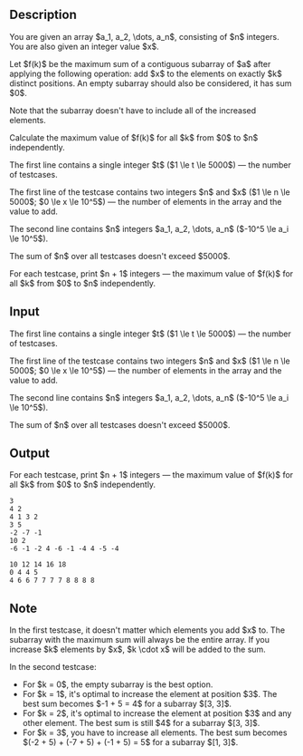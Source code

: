 ## Description

<div><p>You are given an array $a_1, a_2, \dots, a_n$, consisting of $n$ integers. You are also given an integer value $x$.</p><p>Let $f(k)$ be the maximum sum of a contiguous subarray of $a$ after applying the following operation: add $x$ to the elements on exactly $k$ <span class="tex-font-style-bf">distinct</span> positions. An empty subarray should also be considered, it has sum $0$.</p><p>Note that the subarray doesn't have to include all of the increased elements.</p><p>Calculate the maximum value of $f(k)$ for all $k$ from $0$ to $n$ independently.</p></div><div class="input-specification"><p>The first line contains a single integer $t$ ($1 \le t \le 5000$)&nbsp;— the number of testcases.</p><p>The first line of the testcase contains two integers $n$ and $x$ ($1 \le n \le 5000$; $0 \le x \le 10^5$)&nbsp;— the number of elements in the array and the value to add.</p><p>The second line contains $n$ integers $a_1, a_2, \dots, a_n$ ($-10^5 \le a_i \le 10^5$).</p><p>The sum of $n$ over all testcases doesn't exceed $5000$.</p></div><div class="output-specification"><p>For each testcase, print $n + 1$ integers&nbsp;— the maximum value of $f(k)$ for all $k$ from $0$ to $n$ independently.</p></div>

## Input

<p>The first line contains a single integer $t$ ($1 \le t \le 5000$)&nbsp;— the number of testcases.</p><p>The first line of the testcase contains two integers $n$ and $x$ ($1 \le n \le 5000$; $0 \le x \le 10^5$)&nbsp;— the number of elements in the array and the value to add.</p><p>The second line contains $n$ integers $a_1, a_2, \dots, a_n$ ($-10^5 \le a_i \le 10^5$).</p><p>The sum of $n$ over all testcases doesn't exceed $5000$.</p>

## Output

<p>For each testcase, print $n + 1$ integers&nbsp;— the maximum value of $f(k)$ for all $k$ from $0$ to $n$ independently.</p>





```input1
3
4 2
4 1 3 2
3 5
-2 -7 -1
10 2
-6 -1 -2 4 -6 -1 -4 4 -5 -4
```




```output1
10 12 14 16 18
0 4 4 5
4 6 6 7 7 7 7 8 8 8 8
```



## Note

<p>In the first testcase, it doesn't matter which elements you add $x$ to. The subarray with the maximum sum will always be the entire array. If you increase $k$ elements by $x$, $k \cdot x$ will be added to the sum.</p><p>In the second testcase: </p><ul> <li> For $k = 0$, the empty subarray is the best option. </li><li> For $k = 1$, it's optimal to increase the element at position $3$. The best sum becomes $-1 + 5 = 4$ for a subarray $[3, 3]$. </li><li> For $k = 2$, it's optimal to increase the element at position $3$ and any other element. The best sum is still $4$ for a subarray $[3, 3]$. </li><li> For $k = 3$, you have to increase all elements. The best sum becomes $(-2 + 5) + (-7 + 5) + (-1 + 5) = 5$ for a subarray $[1, 3]$. </li></ul>
